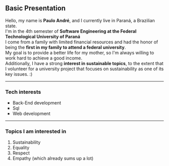 <h2>Basic Presentation</h2>
<p>
    Hello, my name is <strong>Paulo André</strong>, and I currently live in Paraná, a Brazilian state. 
    <br>
    I'm in the 4th semester of <strong>Software Engineering at the Federal Technological University of Paraná</strong>
    <br>
    I come from a family with limited financial resources and had the honor of being the <strong>first in my family to 
    attend a federal university</strong>. 
    <br>
    My goal is to provide a better life for my mother, so I'm always willing to work hard to achieve a good income. 
    <br>
    Additionally, I have a strong <strong>interest in sustainable topics</strong>, to the extent that I volunteer for a 
    university project that focuses on sustainability as one of its key issues. :)
</p>
<hr>
<h3>Tech interests</h3>
<ul type="square">
    <li>Back-End development</li>
    <li>Sql</li>
    <li>Web development</li>
    
</ul>
<hr>
<h3>Topics I am interested in</h4>
<ol>
    <li>Sustainability</li>
    <li>Equality</li>
    <li>Respect </li>
    <li>Empathy (which already sums up a lot)</li>
</ol>
